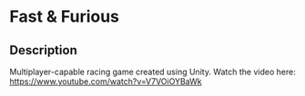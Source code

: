 # Fast & Furious

## Description
Multiplayer-capable racing game created using Unity.
Watch the video here: https://www.youtube.com/watch?v=V7VOiOYBaWk

